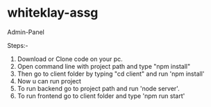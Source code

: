 # whiteklay-assg

Admin-Panel

Steps:-

1. Download or Clone code on your pc.
2. Open command line with project path and type "npm install"
3. Then go to client folder by typing "cd client" and run 'npm install'
4. Now u can run project 
5. To run backend go to project path and run 'node server'. 
6. To run frontend go to client folder and type 'npm run start'
